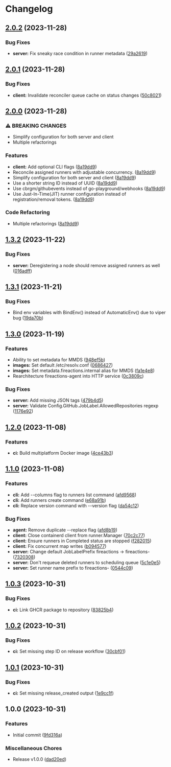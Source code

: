 # Changelog

## [2.0.2](https://github.com/hostinger/fireactions/compare/v2.0.1...v2.0.2) (2023-11-28)


### Bug Fixes

* **server:** Fix sneaky race condition in runner metadata ([29a2619](https://github.com/hostinger/fireactions/commit/29a2619b918839c35ae00e888fc472053b202cf1))

## [2.0.1](https://github.com/hostinger/fireactions/compare/v2.0.0...v2.0.1) (2023-11-28)


### Bug Fixes

* **client:** Invalidate reconciler queue cache on status changes ([50c8021](https://github.com/hostinger/fireactions/commit/50c80215983ce94d89cfd9ad2858829f9da91acb))

## [2.0.0](https://github.com/hostinger/fireactions/compare/v1.3.2...v2.0.0) (2023-11-28)


### ⚠ BREAKING CHANGES

* Simplify configuration for both server and client
* Multiple refactorings

### Features

* **client:** Add optional CLI flags ([8a19dd9](https://github.com/hostinger/fireactions/commit/8a19dd9647c997e3ab5d345c156838f4048201ae))
* Reconcile assigned runners with adjustable concurrency. ([8a19dd9](https://github.com/hostinger/fireactions/commit/8a19dd9647c997e3ab5d345c156838f4048201ae))
* Simplify configuration for both server and client ([8a19dd9](https://github.com/hostinger/fireactions/commit/8a19dd9647c997e3ab5d345c156838f4048201ae))
* Use a shorter string ID instead of UUID ([8a19dd9](https://github.com/hostinger/fireactions/commit/8a19dd9647c997e3ab5d345c156838f4048201ae))
* Use cbrgm/githubevents instead of go-playground/webhooks ([8a19dd9](https://github.com/hostinger/fireactions/commit/8a19dd9647c997e3ab5d345c156838f4048201ae))
* Use Just-In-Time(JIT) runner configuration instead of registration/removal tokens. ([8a19dd9](https://github.com/hostinger/fireactions/commit/8a19dd9647c997e3ab5d345c156838f4048201ae))


### Code Refactoring

* Multiple refactorings ([8a19dd9](https://github.com/hostinger/fireactions/commit/8a19dd9647c997e3ab5d345c156838f4048201ae))

## [1.3.2](https://github.com/hostinger/fireactions/compare/v1.3.1...v1.3.2) (2023-11-22)


### Bug Fixes

* **server:** Deregistering a node should remove assigned runners as well ([016adff](https://github.com/hostinger/fireactions/commit/016adffae55a68ef10de00e72d0867260eb03f09))

## [1.3.1](https://github.com/hostinger/fireactions/compare/v1.3.0...v1.3.1) (2023-11-21)


### Bug Fixes

* Bind env variables with BindEnv() instead of AutomaticEnv() due to viper bug ([19da70b](https://github.com/hostinger/fireactions/commit/19da70bd2ccc4d4745231aba75390dd2c2c52f3f))

## [1.3.0](https://github.com/hostinger/fireactions/compare/v1.2.0...v1.3.0) (2023-11-19)


### Features

* Ability to set metadata for MMDS ([948ef5b](https://github.com/hostinger/fireactions/commit/948ef5b912a1af460b373056efcdd462f3ac9de2))
* **images:** Set default /etc/resolv.conf ([0686427](https://github.com/hostinger/fireactions/commit/06864276a9641773c4f33594c9b569b035fa3c3a))
* **images:** Set metadata.fireactions.internal alias for MMDS ([fa1e4e8](https://github.com/hostinger/fireactions/commit/fa1e4e8ef2ec9a56ea103f8308ff7ff31f161e7c))
* Rearchitecture fireactions-agent into HTTP service ([0c3809c](https://github.com/hostinger/fireactions/commit/0c3809cbb7c9193ca64ea23f0443af8259051aee))


### Bug Fixes

* **server:** Add missing JSON tags ([479b4d5](https://github.com/hostinger/fireactions/commit/479b4d540634e3906f24f711e24410308845989d))
* **server:** Validate Config.GitHub.JobLabel.AllowedRepositories regexp ([1176e92](https://github.com/hostinger/fireactions/commit/1176e92f30c8ff1062ecb005333bef18512b05b0))

## [1.2.0](https://github.com/hostinger/fireactions/compare/v1.1.0...v1.2.0) (2023-11-08)


### Features

* **ci:** Build multiplatform Docker image ([4ce43b3](https://github.com/hostinger/fireactions/commit/4ce43b3844cfe4483e6a0b9dc4ab2ca04b72810e))

## [1.1.0](https://github.com/hostinger/fireactions/compare/v1.0.3...v1.1.0) (2023-11-08)


### Features

* **cli:** Add --columns flag to runners list command ([afd9568](https://github.com/hostinger/fireactions/commit/afd95681f0e3627157a0590a041fba762fbd91b1))
* **cli:** Add runners create command ([e68a91b](https://github.com/hostinger/fireactions/commit/e68a91b87e145f22f649909cd848091522d5ec0e))
* **cli:** Replace version command with --version flag ([da54c12](https://github.com/hostinger/fireactions/commit/da54c12aba9c3e7469a31905f48639ab18f6a04a))


### Bug Fixes

* **agent:** Remove duplicate --replace flag ([afd8b19](https://github.com/hostinger/fireactions/commit/afd8b196457186251eac76e14638e3a6f1fc9aee))
* **client:** Close containerd client from runner.Manager ([70c2c77](https://github.com/hostinger/fireactions/commit/70c2c771efea58a514b9d3928299f0593ab38d25))
* **client:** Ensure runners in Completed status are stopped ([f282015](https://github.com/hostinger/fireactions/commit/f282015a5334b35ab8cd8b52be33e68994c7bcdd))
* **client:** Fix concurrent map writes ([b094577](https://github.com/hostinger/fireactions/commit/b094577b9b6a5b5ad29cef2ffaae7825b99b7bbe))
* **server:** Change default JobLabelPrefix fireactions -&gt; fireactions- ([7320308](https://github.com/hostinger/fireactions/commit/7320308e8db5705cfacc692bb3a866df9ce4b1ec))
* **server:** Don't requeue deleted runners to scheduling queue ([5c1e0e5](https://github.com/hostinger/fireactions/commit/5c1e0e58ebb1de9ff37c988954990b212486e520))
* **server:** Set runner name prefix to fireactions- ([0544c09](https://github.com/hostinger/fireactions/commit/0544c09e2b7b883e8047498a8faf144d7e11f315))

## [1.0.3](https://github.com/hostinger/fireactions/compare/v1.0.2...v1.0.3) (2023-10-31)


### Bug Fixes

* **ci:** Link GHCR package to repository ([83825b4](https://github.com/hostinger/fireactions/commit/83825b4d3fcccd7e8f8760dc4b084255cbc1047c))

## [1.0.2](https://github.com/hostinger/fireactions/compare/v1.0.1...v1.0.2) (2023-10-31)


### Bug Fixes

* **ci:** Set missing step ID on release workflow ([30cbf01](https://github.com/hostinger/fireactions/commit/30cbf0120762fb50779beded95c6bb7950e720ff))

## [1.0.1](https://github.com/hostinger/fireactions/compare/v1.0.0...v1.0.1) (2023-10-31)


### Bug Fixes

* **ci:** Set missing release_created output ([1e9cc1f](https://github.com/hostinger/fireactions/commit/1e9cc1f736afba9c86c6aa720b3b0bde8b1b4ad0))

## 1.0.0 (2023-10-31)


### Features

* Initial commit ([9fd316a](https://github.com/hostinger/fireactions/commit/9fd316a3b341860506aa86ffceda50a6703963f4))


### Miscellaneous Chores

* Release v1.0.0 ([dad20ed](https://github.com/hostinger/fireactions/commit/dad20ed3f2a275c624fc6a0bd4625d536abed7cb))

